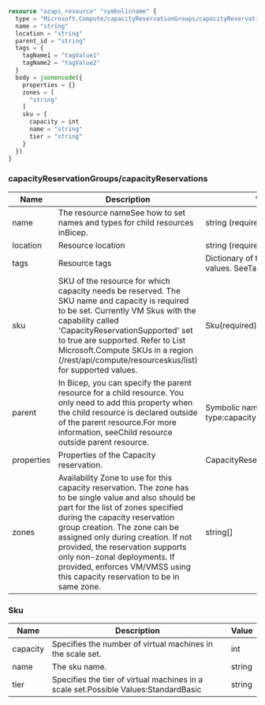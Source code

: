 ```terraform
resource "azapi_resource" "symbolicname" {
  type = "Microsoft.Compute/capacityReservationGroups/capacityReservations@2023-03-01"
  name = "string"
  location = "string"
  parent_id = "string"
  tags = {
    tagName1 = "tagValue1"
    tagName2 = "tagValue2"
  }
  body = jsonencode({
    properties = {}
    zones = [
      "string"
    ]
    sku = {
      capacity = int
      name = "string"
      tier = "string"
    }
  })
}

```

### capacityReservationGroups/capacityReservations

| Name | Description | Value |
|-|-|-|
| name | The resource nameSee how to set names and types for child resources inBicep. | string (required) |
| location | Resource location | string (required) |
| tags | Resource tags | Dictionary of tag names and values. SeeTags in templates |
| sku | SKU of the resource for which capacity needs be reserved. The SKU name and capacity is required to be set. Currently VM Skus with the capability called 'CapacityReservationSupported' set to true are supported. Refer to List Microsoft.Compute SKUs in a region (/rest/api/compute/resourceskus/list) for supported values. | Sku(required) |
| parent | In Bicep, you can specify the parent resource for a child resource. You only need to add this property when the child resource is declared outside of the parent resource.For more information, seeChild resource outside parent resource. | Symbolic name for resource of type:capacityReservationGroups |
| properties | Properties of the Capacity reservation. | CapacityReservationProperties |
| zones | Availability Zone to use for this capacity reservation. The zone has to be single value and also should be part for the list of zones specified during the capacity reservation group creation. The zone can be assigned only during creation. If not provided, the reservation supports only non-zonal deployments. If provided, enforces VM/VMSS using this capacity reservation to be in same zone. | string[] |


### Sku

| Name | Description | Value |
|-|-|-|
| capacity | Specifies the number of virtual machines in the scale set. | int |
| name | The sku name. | string |
| tier | Specifies the tier of virtual machines in a scale set.Possible Values:StandardBasic | string |


